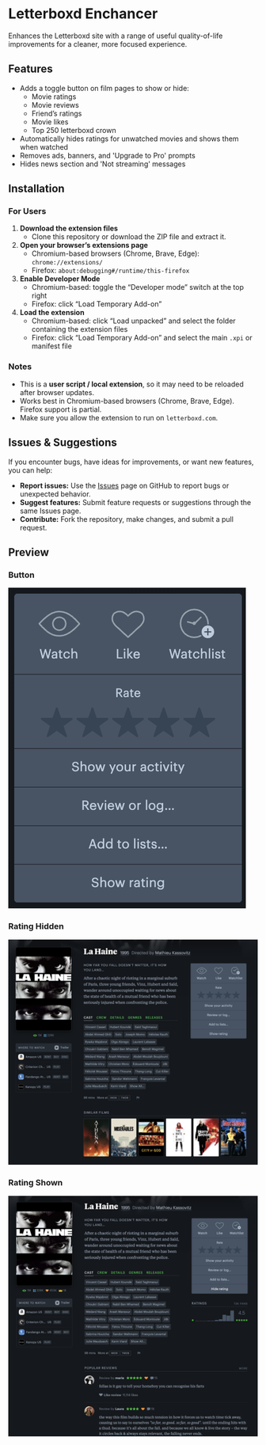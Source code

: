# Letterboxd Enchancer
Enhances the Letterboxd site with a range of useful quality-of-life improvements for a cleaner, more focused experience.

## Features
- Adds a toggle button on film pages to show or hide:
  - Movie ratings
  - Movie reviews
  - Friend’s ratings
  - Movie likes
  - Top 250 letterboxd crown
- Automatically hides ratings for unwatched movies and shows them when watched
- Removes ads, banners, and 'Upgrade to Pro' prompts
- Hides news section and 'Not streaming' messages

## Installation
### For Users
1. **Download the extension files**  
   - Clone this repository or download the ZIP file and extract it.
2. **Open your browser’s extensions page**  
   - Chromium-based browsers (Chrome, Brave, Edge): `chrome://extensions/`  
   - Firefox: `about:debugging#/runtime/this-firefox`
3. **Enable Developer Mode**  
   - Chromium-based: toggle the “Developer mode” switch at the top right  
   - Firefox: click “Load Temporary Add-on”
4. **Load the extension**  
   - Chromium-based: click “Load unpacked” and select the folder containing the extension files  
   - Firefox: click “Load Temporary Add-on” and select the main `.xpi` or manifest file
### Notes
- This is a **user script / local extension**, so it may need to be reloaded after browser updates.  
- Works best in Chromium-based browsers (Chrome, Brave, Edge). Firefox support is partial.  
- Make sure you allow the extension to run on `letterboxd.com`.

## Issues & Suggestions
If you encounter bugs, have ideas for improvements, or want new features, you can help:
- **Report issues:** Use the [Issues](https://github.com/olekdrabina/letterboxdEnchaner/issues) page on GitHub to report bugs or unexpected behavior.  
- **Suggest features:** Submit feature requests or suggestions through the same Issues page.  
- **Contribute:** Fork the repository, make changes, and submit a pull request.

## Preview
### Button
![Button photo](https://github.com/olekdrabina/letterboxdEnchaner/blob/main/assets/button.png)
### Rating Hidden
![Rating hidden photo](https://github.com/olekdrabina/letterboxdEnchaner/blob/main/assets/rating-hidden.png)
### Rating Shown
![Rating shown photo](https://github.com/olekdrabina/letterboxdEnchaner/blob/main/assets/rating-shown.png)
